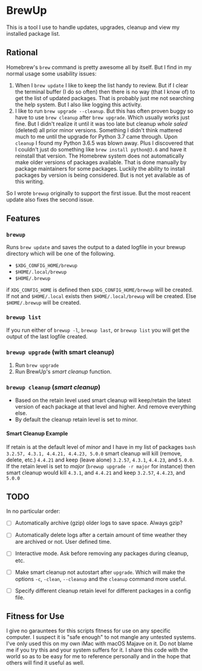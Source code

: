 BrewUp
======

This is a tool I use to handle updates, upgrades, cleanup and view my installed package list.


Rational
--------

Homebrew's `brew` command is pretty awesome all by itself. But I find in my normal usage some usability issues:

1. When I `brew update` I like to keep the list handy to review. But if I clear the terminal buffer (I do so often) then there is no way (that I know of) to get the list of updated packages. That is probably just me not searching the help system. But I also like logging this activity.
2. I like to run `brew upgrade --cleanup`. But this has often proven buggy so have to use `brew cleanup` after `brew upgrade`. Which usually works just fine. But I didn't realize it until it was too late but cleanup _whole saled_ (deleted) all prior minor versions. Something I didn't think mattered much to me until the upgrade for Python 3.7 came through. Upon `cleanup` I found my Python 3.6.5 was blown away. Plus I discovered that I couldn't just do something like `brew install python@3.6` and have it reinstall that version. The Homebrew system does not automatically make older versions of packages available. That is done manually by package maintainers for some packages. Luckily the ability to install packages by version is being considered. But is not yet available as of this writing.

So I wrote `brewup` originally to support the first issue. But the most reacent update also fixes the second issue.


Features
--------

### `brewup`

Runs `brew update` and saves the output to a dated logfile in your brewup directory which will be one of the following.

- `$XDG_CONFIG_HOME/brewup`
- `$HOME/.local/brewup`
- `$HOME/.brewup`

if `XDG_CONFIG_HOME` is defined then `$XDG_CONFIG_HOME/brewup` will be created. If not and `$HOME/.local` exists then `$HOME/.local/brewup` will be created. Else `$HOME/.brewup` will be created.


### `brewup list`

If you run either of `brewup -l`, `brewup last`, or `brewup list` you will get the output of the last logfile created.


### `brewup upgrade` (with smart cleanup)

1. Run `brew upgrade`
2. Run BrewUp's _smart cleanup_ function.


### `brewup cleanup` (_smart cleanup_)

* Based on the retain level used smart cleanup will keep/retain the latest version of each package at that level and higher. And remove everything else.
* By default the cleanup retain level is set to minor.


#### Smart Cleanup Example

If retain is at the default level of _minor_ and I have in my list of packages `bash 3.2.57, 4.3.1, 4.4.21, 4.4.23, 5.0.0` smart cleanup will kill (remove, delete, etc.) `4.4.21` and keep (leave alone) `3.2.57`, `4.3.1`, `4.4.23`, and `5.0.0`. If the retain level is set to _major_ (`brewup upgrade -r major` for instance) then smart cleanup would kill `4.3.1`, and `4.4.21` and keep `3.2.57`, `4.4.23`, and `5.0.0`


TODO
----

In no particular order:

- [ ] Automatically archive (gzip) older logs to save space. Always gzip?
- [ ] Automatically delete logs after a certain amount of time weather they are archived or not. User defined time.
- [ ] Interactive mode. Ask before removing any packages during cleanup, etc.
- [ ] Make smart cleanup not autostart after `upgrade`. Which will make the options `-c`, `-clean`, `--cleanup` and the `cleanup` command more useful.
- [ ] Specify different cleanup retain level for different packages in a config file.


Fitness for Use
---------------

I give no garauntees for this scripts fitness for use on any specific computer. I suspect it is "safe enough" to not mangle any untested systems. I've only used this on my own iMac with macOS Majave on it. Do not blame me if you try this and your system suffers for it. I share this code with the world so as to be easy for me to reference personally and in the hope that others will find it useful as well.

